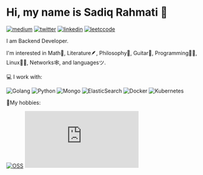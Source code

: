 # Hi, my name is Sadiq Rahmati 👋


[![medium](https://img.shields.io/badge/Medium-12100E?flat&logo=medium&logoColor=white)](https://medium.com/@sadiqrahmati)
[![twitter](https://img.shields.io/badge/Twitter-1DA1F2?style=flat&logo=twitter&logoColor=white)](https://twitter.com/__sdqr__)
[![linkedin](https://img.shields.io/badge/LinkedIn-0077B5?style=flat&logo=linkedin&logoColor=white)](https://www.linkedin.com/in/sadiqrahmati)
[![leetccode](https://img.shields.io/badge/LeetCode-000000?style=flat&logo=LeetCode&logoColor=#d16c06)](https://leetcode.com/sdqri)
<!-- [![Codersrank](https://img.shields.io/badge/CodersRank-profile-%2350b0ba?style=flat&logo=codersrank)]()
[![Telegram](https://img.shields.io/badge/Telegram-ping-%232CA5E0?style=flat&logo=telegram)]()
[![website](https://img.shields.io/badge/personal-blog-blueviolet?style=flat)]()
[![dev.to](https://img.shields.io/badge/dev.to-blog-%230A0A0A?style=flat&logo=dev.to)]()
[![Upwork](https://img.shields.io/badge/upwork-hire-%236FDA44?style=flat&logo=upwork)]()
[![CV](https://img.shields.io/badge/CV-hire-success?style=flat)]() -->

I am Backend Developer. 

I'm interested in Math🧮, Literature🪶, Philosophy🧠, Guitar🎸, Programming👨‍💻, Linux🐧🦬, Networks🕸️, and languagesツ.

💻 I work with:

![Golang](https://img.shields.io/badge/golang-programming-%2300ADD8?style=flat&logo=go)
![Python](https://img.shields.io/badge/python-programming-%2300ADD8?style=flat&logo=python)
![Mongo](https://img.shields.io/badge/mongodb-database-%2347A248?style=flat&logo=mongodb)
![ElasticSearch](https://img.shields.io/badge/-ElasticSearch-005571?style=flat&logo=elasticsearch)
![Docker](https://img.shields.io/badge/docker-containers-%232496ED?style=flat&logo=docker)
![Kubernetes](https://img.shields.io/badge/kubernetes-containers-%23326CE5?style=flat&logo=kubernetes)

🥤My hobbies:

[![OSS](https://img.shields.io/badge/oss-contribution-%233DA639?style=flat&logo=open%20source%20initiative)](https://github.com/sdqri)
![avatar by catalyststuff](https://www.freepik.com/free-vector/cute-astronaut-playing-golf-planet-cartoon-vector-icon-illustration-sport-science-icon-concept-isolated-premium-vector-flat-cartoon-style_19351568.htm#page=2&query=astranaut%20golfing%20on%20moon&position=26&from_view=search&track=ais)

